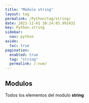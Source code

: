 ```yaml
---
title: "Módulo string"
layout: tag
permalink: /Python/tag/string/
date: 2021-11-01 10:24:03.991432
key: Python.string
sidebar: 
  nav: python
aside: 
  toc: true
pagination: 
  enabled: true
  tag: "string"
  permalink: /:num/
---
```


<h2>Modulos</h2>
Todos los elementos del modulo <strong>string</strong>
